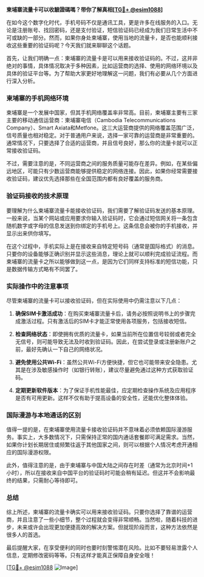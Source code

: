 **柬埔寨流量卡可以收驗證碼嗎？带你了解真相[[TG💪+ @esim1088](https://t.me/s/esim1088)]**

在如今这个数字化时代，手机号码不仅是通讯工具，更是许多在线服务的入口。无论是注册账号、找回密码，还是支付验证，短信验证码已经成为我们日常生活中不可或缺的一部分。然而，如果你身处柬埔寨，使用当地的流量卡，是否也能顺利接收这些重要的验证码呢？今天我们就来聊聊这个话题。

首先，让我们明确一点：柬埔寨的流量卡是可以用来接收验证码的。不过，这并非绝对的事情，具体情况取决于多种因素，比如运营商的选择、使用的网络环境以及具体的验证平台等。为了帮助大家更好地理解这一问题，我们有必要从几个方面进行深入分析。

### 柬埔寨的手机网络环境

柬埔寨是一个发展中国家，但其手机网络覆盖率非常高。目前，柬埔寨主要有三家主要的移动通信运营商：柬埔寨电信（Cambodia Telecommunications Company）、Smart Axiata和Metfone。这三大运营商提供的网络覆盖范围广泛，信号质量也相对稳定。对于普通用户来说，选择一家可靠的运营商是非常重要的。通常情况下，只要选择了合适的运营商，并且信号良好，那么你的流量卡就可以正常接收验证码。

不过，需要注意的是，不同运营商之间的服务质量可能存在差异。例如，在某些偏远地区，可能只有少数运营商能够提供稳定的网络连接。因此，如果你经常需要接收验证码，建议优先选择那些在全国范围内都有良好覆盖的服务商。

### 验证码接收的技术原理

要理解为什么柬埔寨流量卡能接收验证码，我们需要了解验证码发送的基本原理。一般来说，当某个网站或应用要求你输入验证码时，它会通过短信网关将一条包含随机数字或字母的信息发送到你绑定的手机号上。这条信息会被你的手机接收，并显示出来供你填写。

在这个过程中，手机实际上是在接收来自特定短号码（通常是国际格式）的消息。只要你的设备能够正确识别并显示这些消息，理论上就可以顺利完成验证流程。而柬埔寨的流量卡之所以能够做到这一点，是因为它们同样支持标准的短信功能，只是数据传输方式略有不同罢了。

### 实际操作中的注意事项

尽管柬埔寨的流量卡可以接收验证码，但在实际使用中仍需注意以下几点：

1. **确保SIM卡激活成功**：在购买柬埔寨流量卡后，请务必按照说明书上的步骤完成激活过程。只有激活后的SIM卡才能正常使用各项服务，包括接收短信。

2. **检查网络状态**：即使拥有优质的流量卡，如果当前所在位置信号较弱或者完全无信号，则可能导致无法及时收到验证码。因此，在尝试登录或注册新账户之前，最好先确认一下自己的网络状况。

3. **避免使用公共Wi-Fi**：虽然公共Wi-Fi方便快捷，但它也可能带来安全隐患。尤其是在涉及敏感操作时（如银行转账），建议尽量避免通过这种方式获取验证码。

4. **定期更新软件版本**：为了保证手机性能最佳，应定期检查操作系统及应用程序是否有可用更新。这样不仅有助于提高设备的安全性，还能优化整体体验。

### 国际漫游与本地通话的区别

值得一提的是，在柬埔寨使用流量卡接收验证码并不意味着必须依赖国际漫游服务。事实上，大多数情况下，只需保持正常的国内通话套餐即可满足需求。当然，如果你计划长期居住或频繁往返于其他国家之间，则可以根据个人情况考虑开通相应的国际漫游权限。

此外，值得注意的是，由于柬埔寨与中国大陆之间存在时差（通常为北京时间+1小时），所以在接收来自中国平台的验证码时可能会稍有延迟。但这并不会影响最终的结果，只需耐心等待即可。

### 总结

综上所述，柬埔寨的流量卡确实可以用来接收验证码。只要你选择了靠谱的运营商，并且注意了一些小细节，整个过程就会变得非常顺畅。当然啦，随着科技的进步，未来或许会出现更加便捷高效的解决方案。但就现阶段而言，这种方法依然是很多人的首选。

最后提醒大家，在享受便利的同时也要时刻警惕潜在风险。比如不要轻易泄露个人信息，定期修改密码等等。只有这样才能真正保障自身安全哦！

[[TG💪+ @esim1088](https://t.me/s/esim1088) ![Image](https://i.postimg.cc/4NQfJmqS/Snipaste-2025-05-13-00-14-12.png)]